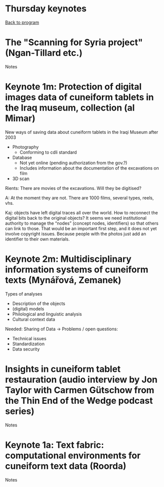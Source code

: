 <!-- Output copied to clipboard! -->

# Thursday keynotes

[Back to program](https://docs.google.com/document/d/1bz536_XBWP1td0bEWT_ofq9bOfB7DAaqjGlXJEq9FoM/edit?usp=sharing)


# **The "Scanning for Syria project"** (Ngan-Tillard etc.)

Notes


# **Keynote 1m**: Protection of digital images data of cuneiform tablets in the Iraq museum, collection (al Mimar)

New ways of saving data about cuneiform tablets in the Iraqi Museum after 2003



* Photography
    * Conforming to cdli standard
* Database 
    * Not yet online (pending authorization from the gov.?)
    * Includes information about the documentation of the excavations on film
* 3D scan

Rients: There are movies of the excavations. Will they be digitised?

A: At the moment they are not. There are 1000 films, several types, reels, vhs. 

Kaj: objects have left digital traces all over the world. How to reconnect the digital bits back to the original objects? It seems we need institutional authority to manage the “nodes” (concept nodes, identifiers) so that others can link to those. That would be an important first step, and it does not yet involve copyright issues. Because people with the photos just add an identifier to their own materials.


# **Keynote 2m**: Multidisciplinary information systems of cuneiform texts (Mynářová, Zemanek) 

Types of analyses



* Description of the objects
* (digital) models
* Philological and linguistic analysis
* Cultural context data

Needed: Sharing of Data -> Problems / open questions:



* Technical issues
* Standardization
* Data security


# **Insights in cuneiform tablet restauration** (audio interview by Jon Taylor with Carmen Gütschow from the Thin End of the Wedge podcast series)

Notes


# **Keynote 1a**: Text fabric: computational environments for cuneiform text data (Roorda)

Notes

